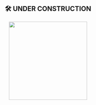 
 ## <p align="center"><strong>🛠️ UNDER CONSTRUCTION</strong></p>

  <p align="center"><img width="250" src="https://user-images.githubusercontent.com/81649794/219982888-c7f7f664-abf2-4209-82b6-f82eaa77f21a.png"></p>

